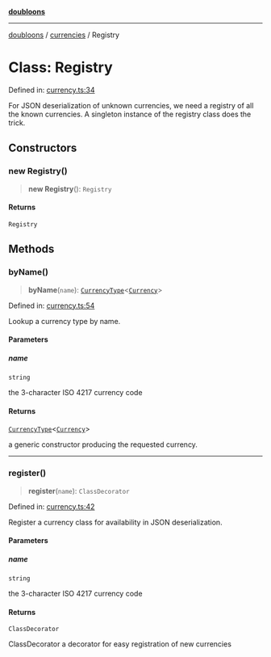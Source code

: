 [**doubloons**](../../../../README.md)

***

[doubloons](../../../../globals.md) / [currencies](../README.md) / Registry

# Class: Registry

Defined in: [currency.ts:34](https://github.com/HitchPin/doubloon-ts/blob/3e0f3b652fb9655c4b1d15030b4525167c3704aa/src/currency.ts#L34)

For JSON deserialization of unknown currencies, we need a registry
of all the known currencies. A singleton instance of the registry
class does the trick.

## Constructors

### new Registry()

> **new Registry**(): `Registry`

#### Returns

`Registry`

## Methods

### byName()

> **byName**(`name`): [`CurrencyType`](../type-aliases/CurrencyType.md)\<[`Currency`](../interfaces/Currency.md)\>

Defined in: [currency.ts:54](https://github.com/HitchPin/doubloon-ts/blob/3e0f3b652fb9655c4b1d15030b4525167c3704aa/src/currency.ts#L54)

Lookup a currency type by name.

#### Parameters

##### name

`string`

the 3-character ISO 4217 currency code

#### Returns

[`CurrencyType`](../type-aliases/CurrencyType.md)\<[`Currency`](../interfaces/Currency.md)\>

a generic constructor producing the requested currency.

***

### register()

> **register**(`name`): `ClassDecorator`

Defined in: [currency.ts:42](https://github.com/HitchPin/doubloon-ts/blob/3e0f3b652fb9655c4b1d15030b4525167c3704aa/src/currency.ts#L42)

Register a currency class for availability in JSON deserialization.

#### Parameters

##### name

`string`

the 3-character ISO 4217 currency code

#### Returns

`ClassDecorator`

ClassDecorator a decorator for easy registration of new currencies

